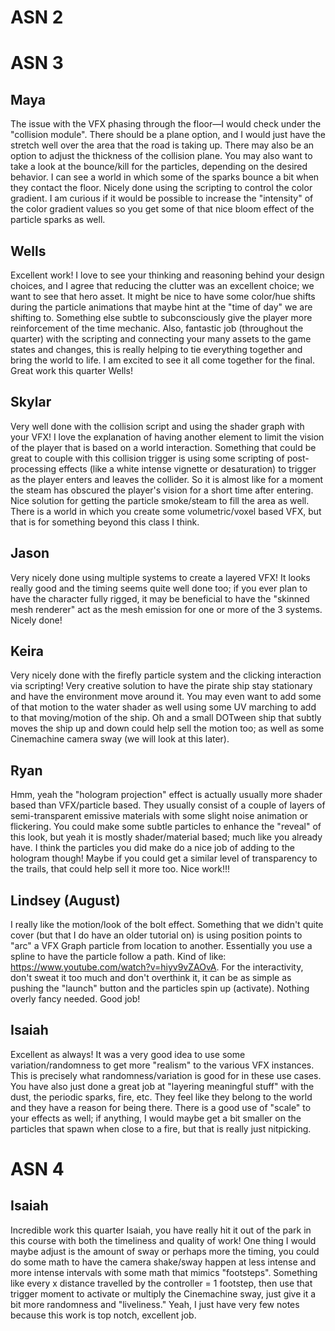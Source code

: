 # ASN 2

# ASN 3

## Maya

The issue with the VFX phasing through the floor—I would check under the "collision module". There should be a plane option, and I would just have the stretch well over the area that the road is taking up. There may also be an option to adjust the thickness of the collision plane. You may also want to take a look at the bounce/kill for the particles, depending on the desired behavior. I can see a world in which some of the sparks bounce a bit when they contact the floor. Nicely done using the scripting to control the color gradient. I am curious if it would be possible to increase the "intensity" of the color gradient values so you get some of that nice bloom effect of the particle sparks as well.

## Wells

Excellent work! I love to see your thinking and reasoning behind your design choices, and I agree that reducing the clutter was an excellent choice; we want to see that hero asset. It might be nice to have some color/hue shifts during the particle animations that maybe hint at the "time of day" we are shifting to. Something else subtle to subconsciously give the player more reinforcement of the time mechanic. Also, fantastic job (throughout the quarter) with the scripting and connecting your many assets to the game states and changes, this is really helping to tie everything together and bring the world to life. I am excited to see it all come together for the final. Great work this quarter Wells!

## Skylar

Very well done with the collision script and using the shader graph with your VFX! I love the explanation of having another element to limit the vision of the player that is based on a world interaction. Something that could be great to couple with this collision trigger is using some scripting of post-processing effects (like a white intense vignette or desaturation) to trigger as the player enters and leaves the collider. So it is almost like for a moment the steam has obscured the player's vision for a short time after entering. Nice solution for getting the particle smoke/steam to fill the area as well. There is a world in which you create some volumetric/voxel based VFX, but that is for something beyond this class I think.

## Jason

Very nicely done using multiple systems to create a layered VFX! It looks really good and the timing seems quite well done too; if you ever plan to have the character fully rigged, it may be beneficial to have the "skinned mesh renderer" act as the mesh emission for one or more of the 3 systems. Nicely done!

## Keira

Very nicely done with the firefly particle system and the clicking interaction via scripting! Very creative solution to have the pirate ship stay stationary and have the environment move around it. You may even want to add some of that motion to the water shader as well using some UV marching to add to that moving/motion of the ship. Oh and a small DOTween ship that subtly moves the ship up and down could help sell the motion too; as well as some Cinemachine camera sway (we will look at this later).

## Ryan

Hmm, yeah the "hologram projection" effect is actually usually more shader based than VFX/particle based. They usually consist of a couple of layers of semi-transparent emissive materials with some slight noise animation or flickering. You could make some subtle particles to enhance the "reveal" of this look, but yeah it is mostly shader/material based; much like you already have. I think the particles you did make do a nice job of adding to the hologram though! Maybe if you could get a similar level of transparency to the trails, that could help sell it more too. Nice work!!!

## Lindsey (August)

I really like the motion/look of the bolt effect. Something that we didn't quite cover (but that I do have an older tutorial on) is using position points to "arc" a VFX Graph particle from location to another. Essentially you use a spline to have the particle follow a path. Kind of like: https://www.youtube.com/watch?v=hiyv9vZAOvA. For the interactivity, don't sweat it too much and don't overthink it, it can be as simple as pushing the "launch" button and the particles spin up (activate). Nothing overly fancy needed. Good job!

## Isaiah

Excellent as always! It was a very good idea to use some variation/randomness to get more "realism" to the various VFX instances. This is precisely what randomness/variation is good for in these use cases. You have also just done a great job at "layering meaningful stuff" with the dust, the periodic sparks, fire, etc. They feel like they belong to the world and they have a reason for being there. There is a good use of "scale" to your effects as well; if anything, I would maybe get a bit smaller on the particles that spawn when close to a fire, but that is really just nitpicking.

# ASN 4

## Isaiah

Incredible work this quarter Isaiah, you have really hit it out of the park in this course with both the timeliness and quality of work! One thing I would maybe adjust is the amount of sway or perhaps more the timing, you could do some math to have the camera shake/sway happen at less intense and more intense intervals with some math that mimics "footsteps". Something like every x distance travelled by the controller = 1 footstep, then use that trigger moment to activate or multiply the Cinemachine sway, just give it a bit more randomness and "liveliness." Yeah, I just have very few notes because this work is top notch, excellent job.